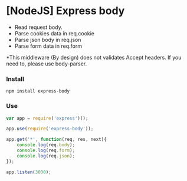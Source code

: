 # [NodeJS] Express body
- Read request body.
- Parse cookies data in req.cookie
- Parse json body in req.json
- Parse form data in req.form

*This middleware (By design) does not validates Accept headers.
If you need to, please use body-parser.

### Install
```
npm install express-body
```

### Use
```js
var app = require('express')();

app.use(require('express-body'));

app.get('*', function(req, res, next){
    console.log(req.body);
    console.log(req.form);
    console.log(req.json);
});

app.listen(3000);
```
